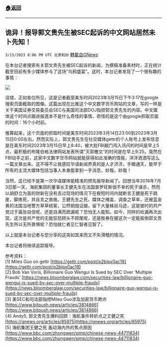 ###  [:house:返回](README.md)
---


## 诡异！报导郭文贵先生被SEC起诉的中文网站居然未卜先知！
`3/15/2023 8:06 PM UTC 北原和紗` [轉載自GNews](https://gnews.org/articles/1017152)

在本台记者搜索有关郭文贵先生被SEC起诉的新闻，为撰稿准备素材时，正在统计截至目前有多少媒体参与了这场“乌鸦盛宴”。这时，本台记者发现了一个很有趣的事情：

![](https://i.imgur.com/Ypitl6A.png)

没错，正如各位所见，这是记者截至美东时间2023年3月15日下午3:17在google搜索页面截取的图像。这篇出现在比推这个中文数字货币网站的文章，写的一样是关于美国证券交易委员会SEC与美国司法部DOJ指控郭文贵先生的内容。中文媒体这个时间点跟进报道本不是什么奇怪的事情，奇怪的是这个由google抓取页面的时间：16个小时前。

推算起来，这个页面的抓取时间是美东时间2023年3月14日23:00到2023年3月15日0:00左右。然而实际上，郭文贵先生在社交媒体gettr的个人账号上发布信息是在美东时间2023年3月15日早上8:40，被大批FBI敲门闯入讯问的时间是早上5点，最积极的布隆伯格法律网站发表所谓“灭郭檄文”的时间是在早上9:25。竟然在FBI动手之前，这家中文数字货币网站就能获得如此准确的情报，洋洋洒洒写这么一篇文章出来。这不得不让我感叹华语新闻界真的是人才济济，手眼通天，能早于所有的主流大媒体包括当事人本身能拿到一手消息，妙哉，妙哉！

当然，这已经不是第一次华语媒体能精准的预先报导新闻了。回想当年2018年7月3日那一天，海航集团的董事长王健先生在法国普罗旺斯很不幸的死于谋杀，然而以胡舒立为首的财新在没有去过现场的情况下在极短时间内就断言王健是死于跳崖，脚疼死，并且言之凿凿。王健先生之死，媒体之掩盖，调查之草率，还被蓝金黄的法国当地警方草草结案，公然销毁证据，留下大量蛛丝马迹，这是彼时的共产党过于嚣张自信呢，还是自满而疏漏呢？恐怕无人能知。如今，同样的纰漏再次出现，这次是共产党的无能狂怒顾头不顾尾呢，还是胜券在握这次一定能扳倒郭文贵先生所以无所畏惧呢？恐怕就仁者见仁智者见智了。

以上就是本台记者与您分享的这突如其来而又不失滑稽的情况。

本台记者将继续追踪报导。

参考资料：  
\[1\] Miles Guo on gettr [https://gettr.com/post/p2bipx0ac19](https://gettr.com/post/p2bipx0ac19)  
\[2\] Bob Van Voris, Billionaire Guo Wengui Is Sued by SEC Over ‘Multiple Frauds’ [https://news.bloomberglaw.com/securities-law/billionaire-guo-wengui-is-sued-by-sec-over-multiple-frauds](https://news.bloomberglaw.com/securities-law/billionaire-guo-wengui-is-sued-by-sec-over-multiple-frauds)  
[3] 美SEC和司法部指控Miles Guo涉及加密货币欺诈 [https://www.bitpush.news/articles/3814866](https://www.bitpush.news/articles/3814866)  
{4} Andy5, 郭文贵先生爆料回顾：海航事件转折点之王健之死 [https://gnews.org/articles/85975](https://gnews.org/articles/85975)  
[5] 海航集团王健之死 轰动海内外的焦点原因[https://www.bbc.com/zhongwen/simp/chinese-news-44711834](https://www.bbc.com/zhongwen/simp/chinese-news-44711834)

